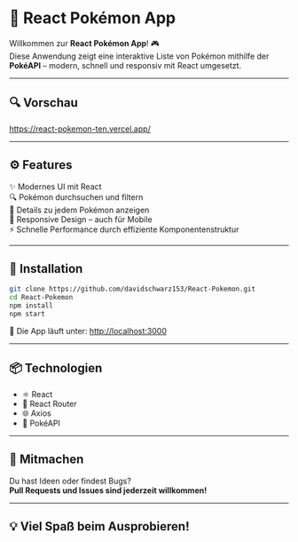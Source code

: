# 🌟 React Pokémon App

Willkommen zur **React Pokémon App**! 🎮  
Diese Anwendung zeigt eine interaktive Liste von Pokémon mithilfe der **PokéAPI** – modern, schnell und responsiv mit React umgesetzt.

---

## 🔍 Vorschau

https://react-pokemon-ten.vercel.app/

---

## ⚙️ Features

✨ Modernes UI mit React  
🔍 Pokémon durchsuchen und filtern  
📄 Details zu jedem Pokémon anzeigen  
📱 Responsive Design – auch für Mobile  
⚡ Schnelle Performance durch effiziente Komponentenstruktur

---

## 🚀 Installation

```bash
git clone https://github.com/davidschwarz153/React-Pokemon.git
cd React-Pokemon
npm install
npm start
```

🔗 Die App läuft unter: [http://localhost:3000](http://localhost:3000)

---

## 📦 Technologien

- ⚛️ React
- 🔀 React Router
- 🌐 Axios
- 🎯 PokéAPI

---

## 🤝 Mitmachen

Du hast Ideen oder findest Bugs?  
**Pull Requests und Issues sind jederzeit willkommen!**

---

## 💡 Viel Spaß beim Ausprobieren!
